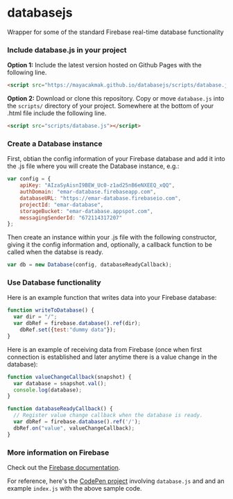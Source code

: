 # databasejs
Wrapper for some of the standard Firebase real-time database functionality

### Include database.js in your project

**Option 1:** Include the latest version hosted on Github Pages with the following line.

```html
<script src="https://mayacakmak.github.io/databasejs/scripts/database.js"></script>
```

**Option 2:** Download or clone this repository. Copy or move `database.js` into the `scripts/` directory of your project.
Somewhere at the bottom of your .html file include the following line.

```html
<script src="scripts/database.js"></script>
```

### Create a Database instance

First, obtian the config information of your Firebase database and add it into the .js file where you will create the Database instance, e.g.:
```javascript
var config = {
    apiKey: "AIzaSyAisnI9BEW_Uc0-z1ad25nB6eNXEEQ_xQQ",
    authDomain: "emar-database.firebaseapp.com",
    databaseURL: "https://emar-database.firebaseio.com",
    projectId: "emar-database",
    storageBucket: "emar-database.appspot.com",
    messagingSenderId: "672114317207"
};
```

Then create an instance within your .js file with the following constructor, giving it the config information and, optionally, a callback function to be called when the databse is ready.

```javascript
var db = new Database(config, databaseReadyCallback);
```

### Use Database functionality

Here is an example function that writes data into your Firebase database:

```javascript
function writeToDatabase() {
  var dir = "/";
  var dbRef = firebase.database().ref(dir);
	dbRef.set({test:"dummy data"});
}
```

Here is an example of receiving data from Firebase (once when first connection is established and later anytime there is a value change in the database):

```javascript
function valueChangeCallback(snapshot) {
  var database = snapshot.val();
  console.log(database);
}

function databaseReadyCallback() {
  // Register value change callback when the database is ready.
  var dbRef = firebase.database().ref('/');
  dbRef.on("value", valueChangeCallback);
}
```

### More information on Firebase

Check out the [Firebase documentation](https://firebase.google.com/docs).

For reference, here's the [CodePen project](https://codepen.io/mayacakmak/project/editor/AKazPV) involving `database.js` and and an example `index.js` with the above sample code.
